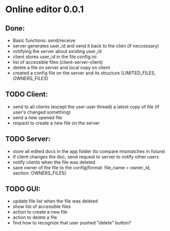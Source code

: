 # Online editor 0.0.1
## Done:
* Basic functions: send/receive
* server generates user_id and send it back to the clien (if neccessary)
* notifying the server about existing user_id
* client stores user_id in the file config.ini
* list of accessible files (client-server-client)
* delete a file on server and local copy on client
* created a config file on the server and its structure (LIMITED_FILES, OWNERS_FILES)

## TODO Client:
* send to all clients (except the user user thread) a latest copy of file (if user's changed something)
* send a new opened file
* request to create a new file on the server


## TODO Server:
* store all edited docs in the app folder (to compare mismatches in future)
* if client changes the doc, send request to server to notify other users
* notify clients when the file was deleted
* save owner of the file to the config(format: file_name = owner_id, section: OWNERS_FILES)

## TODO GUI:
* update file list when the file was deleted
* show list of accessible files
* action to create a new file
* action to delete a file
* find how to recognize that user pushed "delete" button?
